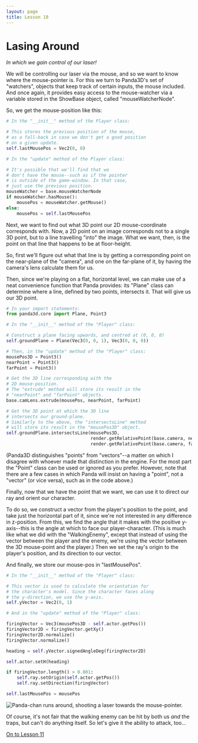 ```yaml
---
layout: page
title: Lesson 10
---
```

Lasing Around
=
_In which we gain control of our laser!_

We will be controlling our laser via the mouse, and so we want to know where the mouse-pointer is. For this we turn to Panda3D's set of "watchers", objects that keep track of certain inputs, the mouse included. And once again, it provides easy access to the mouse-watcher via a variable stored in the ShowBase object, called "mouseWatcherNode".

So, we get the mouse-position like this:

```python
# In the "__init__" method of the Player class:

# This stores the previous position of the mouse,
# as a fall-back in case we don't get a good position
# on a given update.
self.lastMousePos = Vec2(0, 0)
```
```python
# In the "update" method of the Player class:

# It's possible that we'll find that we
# don't have the mouse--such as if the pointer
# is outside of the game-window. In that case,
# just use the previous position.
mouseWatcher = base.mouseWatcherNode
if mouseWatcher.hasMouse():
    mousePos = mouseWatcher.getMouse()
else:
    mousePos = self.lastMousePos
```

Next, we want to find out what 3D point our 2D mouse-coordinate corresponds with. Now, a 2D point on an image corresponds not to a single 3D point, but to a line travelling "into" the image. What we want, then, is the point on that line that happens to be at floor-height.

So, first we'll figure out what that line is by getting a corresponding point on the near-plane of the "camera", and one on the far-plane of it, by having the camera's lens calculate them for us.

Then, since we're playing on a flat, horizontal level, we can make use of a neat convenience function that Panda provides: its "Plane" class can determine where a line, defined by two points, intersects it. That will give us our 3D point.

```python
# In your import statements:
from panda3d.core import Plane, Point3
```
```python
# In the "__init__" method of the "Player" class:

# Construct a plane facing upwards, and centred at (0, 0, 0)
self.groundPlane = Plane(Vec3(0, 0, 1), Vec3(0, 0, 0))
```
```python
# Then, in the "update" method of the "Player" class:
mousePos3D = Point3()
nearPoint = Point3()
farPoint = Point3()

# Get the 3D line corresponding with the 
# 2D mouse-position.
# The "extrude" method will store its result in the
# "nearPoint" and "farPoint" objects.
base.camLens.extrude(mousePos, nearPoint, farPoint)

# Get the 3D point at which the 3D line
# intersects our ground-plane.
# Similarly to the above, the "intersectsLine" method
# will store its result in the "mousePos3D" object.
self.groundPlane.intersectsLine(mousePos3D,
                                render.getRelativePoint(base.camera, nearPoint),
                                render.getRelativePoint(base.camera, farPoint))
```

(Panda3D distinguishes "points" from "vectors"--a matter on which I disagree with whoever made that distinction in the engine. For the most part the "Point" class can be used or ignored as you prefer. However, note that there are a few cases in which Panda will insist on having a "point", not a "vector" (or vice versa), such as in the code above.)

Finally, now that we have the point that we want, we can use it to direct our ray and orient our character.

To do so, we construct a vector from the player's position to the point, and take just the horizontal part of it, since we're not interested in any difference in z-position. From this, we find the angle that it makes with the positive y-axis--this is the angle at which to face our player-character. (This is much like what we did with the "WalkingEnemy", except that instead of using the vector between the player and the enemy, we're using the vector between the 3D mouse-point and the player.) Then we set the ray's origin to the player's position, and its direction to our vector.

And finally, we store our mouse-pos in "lastMousePos".

```python
# In the "__init__" method of the "Player" class:

# This vector is used to calculate the orientation for
# the character's model. Since the character faces along
# the y-direction, we use the y-axis.
self.yVector = Vec2(0, 1)
```
```python
# And in the "update" method of the "Player" class:

firingVector = Vec3(mousePos3D - self.actor.getPos())
firingVector2D = firingVector.getXy()
firingVector2D.normalize()
firingVector.normalize()

heading = self.yVector.signedAngleDeg(firingVector2D)

self.actor.setH(heading)

if firingVector.length() > 0.001:
    self.ray.setOrigin(self.actor.getPos())
    self.ray.setDirection(firingVector)

self.lastMousePos = mousePos
```

![Panda-chan runs around, shooting a laser towards the mouse-pointer.](images/tutHarmlessLaser.gif "Bwee! Bzzz!")

Of course, it's not fair that the walking enemy can be hit by both us _and_ the traps, but can't do anything itself. So let's give it the ability to attack, too...

[On to Lesson 11][next]

[next]: tut_lesson11.html
